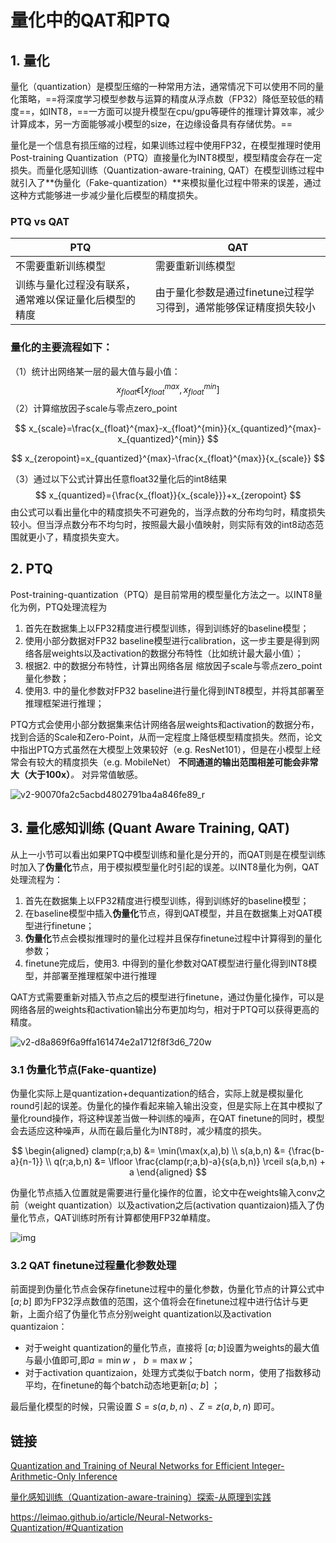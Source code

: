 # 量化中的QAT和PTQ

## 1. 量化

量化（quantization）是模型压缩的一种常用方法，通常情况下可以使用不同的量化策略，==将深度学习模型参数与运算的精度从浮点数（FP32）降低至较低的精度==，如INT8，==一方面可以提升模型在cpu/gpu等硬件的推理计算效率，减少计算成本，另一方面能够减小模型的size，在边缘设备具有存储优势。==

量化是一个信息有损压缩的过程，如果训练过程中使用FP32，在模型推理时使用Post-training Quantization（PTQ）直接量化为INT8模型，模型精度会存在一定损失。而量化感知训练（Quantization-aware-training, QAT）在模型训练过程中就引入了**伪量化（Fake-quantization）**来模拟量化过程中带来的误差，通过这种方式能够进一步减少量化后模型的精度损失。

### PTQ vs QAT

| PTQ                                                   | QAT                                                          |
| ----------------------------------------------------- | ------------------------------------------------------------ |
| 不需要重新训练模型                                    | 需要重新训练模型                                             |
| 训练与量化过程没有联系， 通常难以保证量化后模型的精度 | 由于量化参数是通过finetune过程学习得到，通常能够保证精度损失较小 |

### 量化的主要流程如下：

（1）统计出网络某一层的最大值与最小值：
$$
x_{float}\epsilon [x_{float}^{max},x_{float}^{min}]
$$
（2）计算缩放因子scale与零点zero_point

$$
x_{scale}=\frac{x_{float}^{max}-x_{float}^{min}}{x_{quantized}^{max}-x_{quantized}^{min}}
$$

$$
x_{zeropoint}=x_{quantized}^{max}-\frac{x_{float}^{max}}{x_{scale}}
$$

（3）通过以下公式计算出任意float32量化后的int8结果
$$
x_{quantized}={\frac{x_{float}}{x_{scale}}}+x_{zeropoint}
$$
由公式可以看出量化中的精度损失不可避免的，当浮点数的分布均匀时，精度损失较小。但当浮点数分布不均匀时，按照最大最小值映射，则实际有效的int8动态范围就更小了，精度损失变大。

## 2. PTQ

Post-training-quantization（PTQ）是目前常用的模型量化方法之一。以INT8量化为例，PTQ处理流程为

1. 首先在数据集上以FP32精度进行模型训练，得到训练好的baseline模型；
2. 使用小部分数据对FP32 baseline模型进行calibration，这一步主要是得到网络各层weights以及activation的数据分布特性（比如统计最大最小值）；
3. 根据2. 中的数据分布特性，计算出网络各层 缩放因子scale与零点zero_point 量化参数；
4. 使用3. 中的量化参数对FP32 baseline进行量化得到INT8模型，并将其部署至推理框架进行推理；

PTQ方式会使用小部分数据集来估计网络各层weights和activation的数据分布，找到合适的Scale和Zero-Point，从而一定程度上降低模型精度损失。然而，论文中指出PTQ方式虽然在大模型上效果较好（e.g. ResNet101），但是在小模型上经常会有较大的精度损失（e.g. MobileNet） **不同通道的输出范围相差可能会非常大（大于100x）***。* 对异常值敏感。

![v2-90070fa2c5acbd4802791ba4a846fe89_r](assets/v2-90070fa2c5acbd4802791ba4a846fe89_r.jpg)

## 3. 量化感知训练 (Quant Aware Training, QAT)

从上一小节可以看出如果PTQ中模型训练和量化是分开的，而QAT则是在模型训练时加入了**伪量化**节点，用于模拟模型量化时引起的误差。以INT8量化为例，QAT处理流程为：

1. 首先在数据集上以FP32精度进行模型训练，得到训练好的baseline模型；
2. 在baseline模型中插入**伪量化**节点，得到QAT模型，并且在数据集上对QAT模型进行finetune；
3. **伪量化**节点会模拟推理时的量化过程并且保存finetune过程中计算得到的量化参数；
4. finetune完成后，使用3. 中得到的量化参数对QAT模型进行量化得到INT8模型，并部署至推理框架中进行推理

QAT方式需要重新对插入节点之后的模型进行finetune，通过伪量化操作，可以是网络各层的weights和activation输出分布更加均匀，相对于PTQ可以获得更高的精度。

![v2-d8a869f6a9ffa161474e2a1712f8f3d6_720w](assets/v2-d8a869f6a9ffa161474e2a1712f8f3d6_720w.jpg)

### 3.1  伪量化节点(Fake-quantize)

伪量化实际上是quantization+dequantization的结合，实际上就是模拟量化round引起的误差。伪量化的操作看起来输入输出没变，但是实际上在其中模拟了量化round操作，将这种误差当做一种训练的噪声，在QAT finetune的同时，模型会去适应这种噪声，从而在最后量化为INT8时，减少精度的损失。

$$
\begin{aligned} clamp(r;a,b) &= \min(\max(x,a),b)  \\   s(a,b,n)  &= {\frac{b-a}{n-1}} \\   q(r;a,b,n) &= \lfloor \frac{clamp(r;a,b)-a}{s(a,b,n)} \rceil s(a,b,n) + a  \end{aligned}
$$

伪量化节点插入位置就是需要进行量化操作的位置，论文中在weights输入conv之前（weight quantization）以及activation之后(activation quantizaion)插入了伪量化节点，QAT训练时所有计算都使用FP32单精度。

![img](assets/v2-6961293175f2fa1598fba028a8f2934c_r.jpg)

### 3.2 QAT finetune过程量化参数处理

前面提到伪量化节点会保存finetune过程中的量化参数，伪量化节点的计算公式中 $[a;b]$ 即为FP32浮点数值的范围，这个值将会在finetune过程中进行估计与更新，上面介绍了伪量化节点分别weight quantization以及activation quantizaion：

- 对于weight quantization的量化节点，直接将 $[a;b]$设置为weights的最大值与最小值即可,即$a=\min w$ ， $b=\max w$；
- 对于activation quantizaion，处理方式类似于batch norm，使用了指数移动平均，在finetune的每个batch动态地更新$[a;b]$ ；

最后量化模型的时候，只需设置 $S = s(a,b,n)$ 、$Z = z(a,b,n)$ 即可。

## 链接

[Quantization and Training of Neural Networks for Efficient Integer-Arithmetic-Only Inference](https://arxiv.org/pdf/1712.05877.pdf)

[量化感知训练（Quantization-aware-training）探索-从原理到实践](https://zhuanlan.zhihu.com/p/548174416)

https://leimao.github.io/article/Neural-Networks-Quantization/#Quantization



